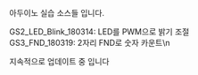 아두이노 실습 소스들 입니다.

  GS2_LED_Blink_180314: LED를 PWM으로 밝기 조절\
  GS3_FND_180319: 2자리 FND로 숫자 카운트\n
  
 
 지속적으로 업데이트 중 입니다
  
